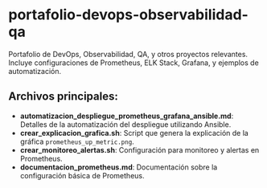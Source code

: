 # portafolio-devops-observabilidad-qa
Portafolio de DevOps, Observabilidad, QA, y otros proyectos relevantes. Incluye configuraciones de Prometheus, ELK Stack, Grafana, y ejemplos de automatización.

## Archivos principales:
- **automatizacion_despliegue_prometheus_grafana_ansible.md**: Detalles de la automatización del despliegue utilizando Ansible.
- **crear_explicacion_grafica.sh**: Script que genera la explicación de la gráfica `prometheus_up_metric.png`.
- **crear_monitoreo_alertas.sh**: Configuración para monitoreo y alertas en Prometheus.
- **documentacion_prometheus.md**: Documentación sobre la configuración básica de Prometheus.
